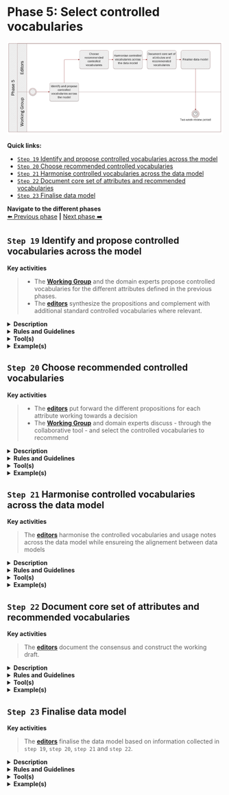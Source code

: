 # Phase 5: Select controlled vocabularies
![Process_Phase 5](img/methodology_phase5.PNG)

**Quick links:**
- [`Step 19` Identify and propose controlled vocabularies across the model](phase5.md#step-19-identify-and-propose-controlled-vocabularies-across-the-model)
- [`Step 20` Choose recommended controlled vocabularies](phase5.md#step-20-choose-recommended-controlled-vocabularies)
- [`Step 21` Harmonise controlled vocabularies across the data model](phase5.md#step-22-document-core-set-of-attributes-and-recommended-vocabularies)
- [`Step 22` Document core set of attributes and recommended vocabularies](phase5.md#step-22-document-core-set-of-attributes-and-recommended-vocabularies)
- [`Step 23` Finalise data model](phase5.md#step-23-finalise-data-model)

**Navigate to the different phases**\
[:arrow_left: Previous phase](phase4.md) **|**
[Next phase :arrow_right:](phase6.md)

## `Step 19` Identify and propose controlled vocabularies across the model 
**Key activities**
> * The [<b>Working Group</b>](../stakeholders#working-group) and the domain experts propose controlled vocabularies for the different attributes defined in the previous phases. 
> * The [<b>editors</b>](../stakeholders#editors) synthesize the propositions and complement with additional standard controlled vocabularies where relevant.  

<details>
  <summary><b>Description</b></summary>
  
  Once a core set of common attributes has been agreed upon and that the [draft data model](../methodology/phase4.md#step-18--update-draft-data-model) is stable, the set of controlled vocabularies for those attributes need to analysed. The editors create a table with the common attributes along one dimension and the local implementation along the other dimension, placing the controlled vocabularies suggested in the cells. Along with the controlled vocabularies, the Working Group is tasked to propose usage notes for all the attributes agreed upon. 
  
</details>

<details>
  <summary><b>Rules and Guidelines</b></summary>
</details>

<details>
  <summary><b>Tool(s)</b></summary>
  
  * [Core Person Vocabulary (ISA)](https://joinup.ec.europa.eu/release/core-person-vocabulary/100)
  * [Core Business Vocabulary (ISA)](https://joinup.ec.europa.eu/release/core-business-vocabulary/100)
  * [Core Location Vocabulary (ISA)](https://joinup.ec.europa.eu/release/core-location-vocabulary/100)
  * [Core Criterion and Core Evidence (ISA)](https://joinup.ec.europa.eu/release/core-criterion-and-core-evidence-vocabulary-v100)
  * [Core Public Organisation (ISA)](https://joinup.ec.europa.eu/release/core-public-organisation-vocabulary-v100)
  
</details>

<details>
  <summary><b>Example(s)</b></summary>

```
  TBD
  ```
</details>

## `Step 20` Choose recommended controlled vocabularies
**Key activities**
> * The [<b>editors</b>](../stakeholders#editors) put forward the different propositions for each attribute working towards a decision
> * The [<b>Working Group</b>](../stakeholders#working-group) and domain experts discuss - through the collaborative tool - and select the controlled vocabularies to recommend 

<details>
  <summary><b>Description</b></summary>
  
  Based on the table of controlled vocabularies, the Working Group discusses which controlled vocabularies are the most appropriate to be recommended as well as the soundness of the proposed usage notes. This may be based on the status of particular vocabularies (e.g. if they are based on an international standard) or on their usage across multiple implementations. 
  
  In the case of divergent views, a live discussion may be organised by the editors and moderators to agree on the most controversial proposed solutions
</details>

<details>
  <summary><b>Rules and Guidelines</b></summary>
</details>

<details>
  <summary><b>Tool(s)</b></summary>
  <i>There are no specific tools for this step.</i>
</details>

<details>
  <summary><b>Example(s)</b></summary>

```
  TBD
  ```
</details>

## `Step 21` Harmonise controlled vocabularies across the data model

**Key activities**
> The [<b>editors</b>](../stakeholders#editors) harmonise the controlled vocabularies and usage notes across the data model while ensureing the alignement between data models

<details>
  <summary><b>Description</b></summary>
  
  The editors consider all controled vocabularies and usage notes across the data model, check their consistency and identify any overlaps or gaps. Editors may propose changes to the recommendations, for example if different controlled vocabularies have been recommended for identical or similar attributes. Editors may also propose slight changes to the usage notes, for example to harmonise the writing style across the model or solve inconsistencies.

</details>

<details>
  <summary><b>Rules and Guidelines</b></summary>
</details>

<details>
  <summary><b>Tool(s)</b></summary>
  <i>There are no specific tools for this step.</i>
</details>

<details>
  <summary><b>Example(s)</b></summary>

```
  TBD
  ```
</details>

## `Step 22` Document core set of attributes and recommended vocabularies

**Key activities**
> The [<b>editors</b>](../stakeholders#editors) document the consensus and construct the working draft. 

<details>
  <summary><b>Description</b></summary>
  
  On the basis of discussions in `phase 4` and `phase 5`, the editors will document the decisions and prepare to update the draft data model.   
</details>

<details>
  <summary><b>Rules and Guidelines</b></summary>
</details>

<details>
  <summary><b>Tool(s)</b></summary>
  <i>There are no specific tools for this step.</i>
</details>

<details>
  <summary><b>Example(s)</b></summary>

```
  TBD
  ```
</details>

## `Step 23` Finalise data model

**Key activities**
> The [<b>editors</b>](../stakeholders#editors) finalise the data model based on information collected in `step 19`, `step 20`, `step 21` and `step 22`. 
<details>
  <summary><b>Description</b></summary>
    The draft data model expressed as an UML diagram with textual description (i.e. tables) of the entities, attributes, relationships, definitions, cardinalities, controlled vocabularies and usage notes is finalised. The editor constructs the final version of the data model based on the changes that have been agreed upon and derived from the previous four steps. Additionaly, the model is prepared for review. 

</details>

<details>
  <summary><b>Rules and Guidelines</b></summary>
</details>

<details>
  <summary><b>Tool(s)</b></summary>
  <i>There are no specific tools for this step.</i>
</details>

<details>
  <summary><b>Example(s)</b></summary>

```
  TBD
  ```
</details>
